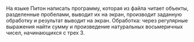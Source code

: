 На языке Питон написать программу, которая из файла читает объекты, разделенные  пробелами, выводит их на экран, производит заданную обработку и  результат выводит на экран. Обработка: через регулярные выражения найти сумму и произведение натуральных восьмеричных чисел, начинающихся с трех 3.
